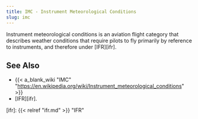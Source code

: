 ```yaml
---
title: IMC - Instrument Meteorological Conditions
slug: imc
---
```


Instrument meteorological conditions is an aviation flight category
that describes weather conditions that require pilots to fly primarily
by reference to instruments, and therefore under [IFR][ifr].

## See Also

* {{< a_blank_wiki "IMC" "https://en.wikipedia.org/wiki/Instrument_meteorological_conditions" >}}
* [IFR][ifr].

[ifr]: {{< relref "ifr.md" >}} "IFR"
